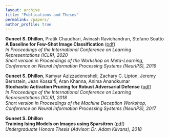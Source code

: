 ```yaml
---
layout: archive
title: "Publications and Theses"
permalink: /papers/
author_profile: true
---
```


**Guneet S. Dhillon**, Pratik Chaudhari, Avinash Ravichandran, Stefano Soatto<br/>
**A Baseline for Few-Shot Image Classification** ([pdf](https://arxiv.org/pdf/1909.02729.pdf))<br/>
*In Proceedings of the International Conference on Learning Representations (ICLR), 2020*<br/>
*Short version in Proceedings of the Workshop on Meta-Learning, Conference on Neural Information Processing Systems (NeurIPS), 2019*

**Guneet S. Dhillon**, Kamyar Azizzadenesheli, Zachary C. Lipton, Jeremy Bernstein, Jean Kossaifi, Aran Khanna, Anima Anandkumar<br/>
**Stochastic Activation Pruning for Robust Adversarial Defense** ([pdf](https://openreview.net/pdf?id=H1uR4GZRZ))<br/>
*In Proceedings of the International Conference on Learning Representations (ICLR), 2018*<br/>
*Short version in Proceedings of the Machine Deception Workshop, Conference on Neural Information Processing Systems (NeurIPS), 2017*

**Guneet S. Dhillon**<br/>
**Training Ising Models on Images using Sparsitron** ([pdf](https://apps.cs.utexas.edu/apps/sites/default/files/tech_reports/Guneet%20Dhillon%20thesis_0.pdf))<br/>
*Undergraduate Honors Thesis (Advisor: Dr. Adam Klivans), 2018*
